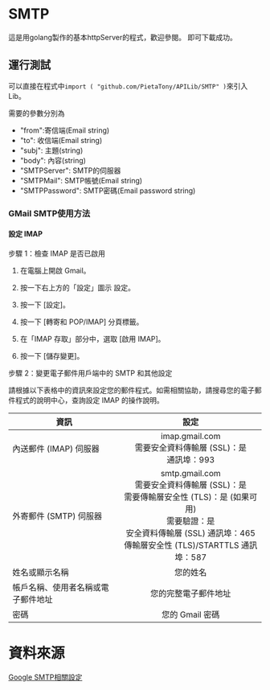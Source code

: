 # SMTP

這是用golang製作的基本httpServer的程式，歡迎參閱。
即可下載成功。

## 運行測試

可以直接在程式中```import ( "github.com/PietaTony/APILib/SMTP" )```來引入Lib。

需要的參數分別為

* "from":寄信端(Email string)
* "to": 收信端(Email string)
* "subj": 主題(string)
* "body": 內容(string)
* "SMTPServer": SMTP的伺服器
* "SMTPMail": SMTP帳號(Email string)
* "SMTPPassword": SMTP密碼(Email password string)

### GMail SMTP使用方法

#### 設定 IMAP

步驟 1：檢查 IMAP 是否已啟用

1. 在電腦上開啟 Gmail。

2. 按一下右上方的「設定」圖示 設定。

3. 按一下 [設定]。

4. 按一下 [轉寄和 POP/IMAP] 分頁標籤。

5. 在「IMAP 存取」部分中，選取 [啟用 IMAP]。

6. 按一下 [儲存變更]。

步驟 2：變更電子郵件用戶端中的 SMTP 和其他設定

請根據以下表格中的資訊來設定您的郵件程式。如需相關協助，請搜尋您的電子郵件程式的說明中心，查詢設定 IMAP 的操作說明。

資訊                            | 設定
------------------------------- | :-------------------------------------:  
內送郵件 (IMAP) 伺服器           | imap.gmail.com <br> 需要安全資料傳輸層 (SSL)：是 <br>  通訊埠：993 
外寄郵件 (SMTP) 伺服器           | smtp.gmail.com <br> 需要安全資料傳輸層 (SSL)：是 <br> 需要傳輸層安全性 (TLS)：是 (如果可用) <br> 需要驗證：是 <br> 安全資料傳輸層 (SSL) 通訊埠：465 <br> 傳輸層安全性 (TLS)/STARTTLS 通訊埠：587
姓名或顯示名稱                   | 您的姓名
帳戶名稱、使用者名稱或電子郵件地址 | 您的完整電子郵件地址 
密碼                            | 您的 Gmail 密碼

# 資料來源
[Google SMTP相關設定](https://support.google.com/mail/answer/7126229?hl=zh-Hant)
